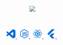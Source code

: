 <p align="center">
    <a href="https://github.com/vanishedvan/">
        <img src="https://github-readme-streak-stats.herokuapp.com?user=ibrahimcaj&hide_border=true&background=0D1117&currStreakLabel=FFFFFF&sideLabels=FFFFFF&currStreakNum=FFFFFF&dates=FFFFFF&sideNums=FFFFFF&fire=FFFFFF&ring=FFFFFF&stroke=FFFFFFFF)](https://git.io/streak-stats" />
    </a>
</p>

&nbsp;

<p align="center">
    <a href="https://code.visualstudio.com/">
        <img src="./assets/icons/tools/visualstudiocode.svg/" width="25px" />
    </a>
    &nbsp;
    <a href="https://www.nodejs.org/">
        <img src="./assets/icons/languages/nodejs.svg/" width="25px" />
    </a>
    &nbsp;
    <a href="https://www.reactjs.org/">
        <img src="./assets/icons/languages/react.svg/" width="25px" />
    </a>
    &nbsp;
    <a href="https://www.flutter.dev/">
        <img src="./assets/icons/languages/flutter.svg/" width="25px" />
    </a>
    &nbsp;
</p>

&nbsp;

